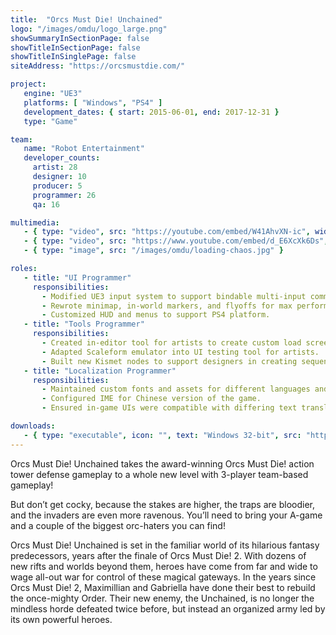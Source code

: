 ```yaml
---
title:  "Orcs Must Die! Unchained"
logo: "/images/omdu/logo_large.png"
showSummaryInSectionPage: false
showTitleInSectionPage: false
showTitleInSinglePage: false
siteAddress: "https://orcsmustdie.com/"

project:
   engine: "UE3"
   platforms: [ "Windows", "PS4" ]
   development_dates: { start: 2015-06-01, end: 2017-12-31 }
   type: "Game"

team:
   name: "Robot Entertainment"
   developer_counts:
     artist: 28
     designer: 10
     producer: 5
     programmer: 26
     qa: 16

multimedia:
   - { type: "video", src: "https://youtube.com/embed/W41AhvXN-ic", width: 720, height: 405 }
   - { type: "video", src: "https://www.youtube.com/embed/d_E6XcXk6Ds", width: 720, height: 405 }
   - { type: "image", src: "/images/omdu/loading-chaos.jpg" }

roles:
   - title: "UI Programmer"
     responsibilities:
       - Modified UE3 input system to support bindable multi-input commands.
       - Rewrote minimap, in-world markers, and flyoffs for max performance.
       - Customized HUD and menus to support PS4 platform.
   - title: "Tools Programmer"
     responsibilities:
       - Created in-editor tool for artists to create custom load screens.
       - Adapted Scaleform emulator into UI testing tool for artists.
       - Built new Kismet nodes to support designers in creating sequences.
   - title: "Localization Programmer"
     responsibilities:
       - Maintained custom fonts and assets for different languages and regions.
       - Configured IME for Chinese version of the game.
       - Ensured in-game UIs were compatible with differing text translation sizes.

downloads:
   - { type: "executable", icon: "", text: "Windows 32-bit", src: "http://store.steampowered.com/app/427270/Orcs_Must_Die_Unchained/" }
---
```


Orcs Must Die! Unchained takes the award-winning Orcs Must Die! action tower defense gameplay to a whole new level with 3-player team-based gameplay!

<!--more-->

But don’t get cocky, because the stakes are higher, the traps are bloodier, and the invaders are even more ravenous. You’ll need to bring your A-game and a couple of the biggest orc-haters you can find!

Orcs Must Die! Unchained is set in the familiar world of its hilarious fantasy predecessors, years after the finale of Orcs Must Die! 2. With dozens of new rifts and worlds beyond them, heroes have come from far and wide to wage all-out war for control of these magical gateways. In the years since Orcs Must Die! 2, Maximillian and Gabriella have done their best to rebuild the once-mighty Order. Their new enemy, the Unchained, is no longer the mindless horde defeated twice before, but instead an organized army led by its own powerful heroes.
